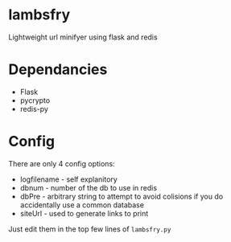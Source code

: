 lambsfry
========

Lightweight url minifyer using flask and redis

# Dependancies

* Flask
* pycrypto
* redis-py

# Config

There are only 4 config options:

* logfilename - self explanitory
* dbnum - number of the db to use in redis
* dbPre - arbitrary string to attempt to avoid colisions if you do accidentally use a common database
* siteUrl - used to generate links to print

Just edit them in the top few lines of `lambsfry.py`
